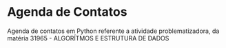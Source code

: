 # Agenda de Contatos
Agenda de contatos em Python referente a atividade problematizadora, da matéria 31965 - ALGORÍTMOS E ESTRUTURA DE DADOS
